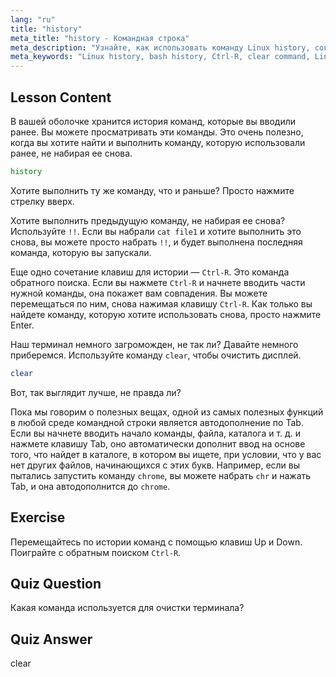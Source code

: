 ```yaml
---
lang: "ru"
title: "history"
meta_title: "history - Командная строка"
meta_description: "Узнайте, как использовать команду Linux history, сокращение !! и Ctrl-R для эффективного вызова команд. Повысьте свою производительность в терминале с помощью этих важных советов!"
meta_keywords: "Linux history, bash history, Ctrl-R, clear command, Linux tutorial, command line, beginner guide"
---
```


## Lesson Content

В вашей оболочке хранится история команд, которые вы вводили ранее. Вы можете просматривать эти команды. Это очень полезно, когда вы хотите найти и выполнить команду, которую использовали ранее, не набирая ее снова.

```bash
history
```

Хотите выполнить ту же команду, что и раньше? Просто нажмите стрелку вверх.

Хотите выполнить предыдущую команду, не набирая ее снова? Используйте `!!`. Если вы набрали `cat file1` и хотите выполнить это снова, вы можете просто набрать `!!`, и будет выполнена последняя команда, которую вы запускали.

Еще одно сочетание клавиш для истории — `Ctrl-R`. Это команда обратного поиска. Если вы нажмете `Ctrl-R` и начнете вводить части нужной команды, она покажет вам совпадения. Вы можете перемещаться по ним, снова нажимая клавишу `Ctrl-R`. Как только вы найдете команду, которую хотите использовать снова, просто нажмите Enter.

Наш терминал немного загроможден, не так ли? Давайте немного приберемся. Используйте команду `clear`, чтобы очистить дисплей.

```bash
clear
```

Вот, так выглядит лучше, не правда ли?

Пока мы говорим о полезных вещах, одной из самых полезных функций в любой среде командной строки является автодополнение по Tab. Если вы начнете вводить начало команды, файла, каталога и т. д. и нажмете клавишу Tab, оно автоматически дополнит ввод на основе того, что найдет в каталоге, в котором вы ищете, при условии, что у вас нет других файлов, начинающихся с этих букв. Например, если вы пытались запустить команду `chrome`, вы можете набрать `chr` и нажать Tab, и она автодополнится до `chrome`.

## Exercise

Перемещайтесь по истории команд с помощью клавиш Up и Down. Поиграйте с обратным поиском `Ctrl-R`.

## Quiz Question

Какая команда используется для очистки терминала?

## Quiz Answer

clear
